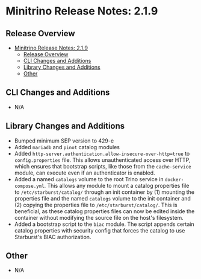 # Minitrino Release Notes: 2.1.9

## Release Overview

- [Minitrino Release Notes: 2.1.9](#minitrino-release-notes-219)
  - [Release Overview](#release-overview)
  - [CLI Changes and Additions](#cli-changes-and-additions)
  - [Library Changes and Additions](#library-changes-and-additions)
  - [Other](#other)

## CLI Changes and Additions

- N/A

## Library Changes and Additions

- Bumped minimum SEP version to 429-e
- Added `mariadb` and `pinot` catalog modules
- Added `http-server.authentication.allow-insecure-over-http=true` to
  `config.properties` file. This allows unauthenticated access over HTTP, which
  ensures that bootstrap scripts, like those from the `cache-service` module,
  can execute even if an authenticator is enabled.
- Added a named `catalogs` volume to the root Trino service in
  `docker-compose.yml`. This allows any module to mount a catalog properties
  file to `/etc/starburst/catalog/` through an init container by (1) mounting
  the properties file and the named `catalogs` volume to the init container and
  (2) copying the properties file to `/etc/starburst/catalog/`. This is
  beneficial, as these catalog properties files can now be edited inside the
  container without modifying the source file on the host's filesystem.
- Added a bootstrap script to the `biac` module. The script appends certain
  catalog properties with security config that forces the catalog to use
  Starburst's BIAC authorization.

## Other

- N/A
